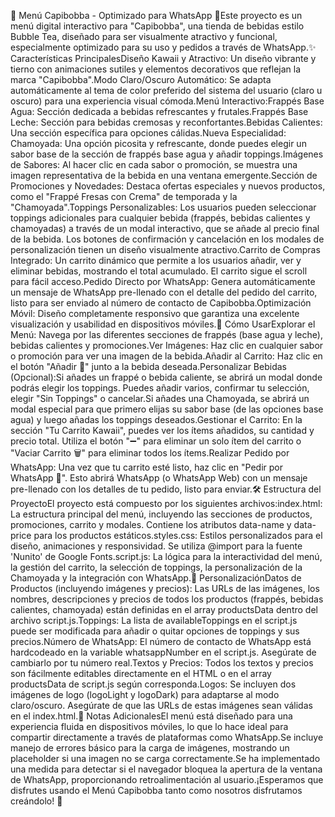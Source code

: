 💖 Menú Capibobba - Optimizado para WhatsApp 🧋Este proyecto es un menú digital interactivo para "Capibobba", una tienda de bebidas estilo Bubble Tea, diseñado para ser visualmente atractivo y funcional, especialmente optimizado para su uso y pedidos a través de WhatsApp.✨ Características PrincipalesDiseño Kawaii y Atractivo: Un diseño vibrante y tierno con animaciones sutiles y elementos decorativos que reflejan la marca "Capibobba".Modo Claro/Oscuro Automático: Se adapta automáticamente al tema de color preferido del sistema del usuario (claro u oscuro) para una experiencia visual cómoda.Menú Interactivo:Frappés Base Agua: Sección dedicada a bebidas refrescantes y frutales.Frappés Base Leche: Sección para bebidas cremosas y reconfortantes.Bebidas Calientes: Una sección específica para opciones cálidas.Nueva Especialidad: Chamoyada: Una opción picosita y refrescante, donde puedes elegir un sabor base de la sección de frappés base agua y añadir toppings.Imágenes de Sabores: Al hacer clic en cada sabor o promoción, se muestra una imagen representativa de la bebida en una ventana emergente.Sección de Promociones y Novedades: Destaca ofertas especiales y nuevos productos, como el "Frappé Fresas con Crema" de temporada y la "Chamoyada".Toppings Personalizables: Los usuarios pueden seleccionar toppings adicionales para cualquier bebida (frappés, bebidas calientes y chamoyadas) a través de un modal interactivo, que se añade al precio final de la bebida. Los botones de confirmación y cancelación en los modales de personalización tienen un diseño visualmente atractivo.Carrito de Compras Integrado: Un carrito dinámico que permite a los usuarios añadir, ver y eliminar bebidas, mostrando el total acumulado. El carrito sigue el scroll para fácil acceso.Pedido Directo por WhatsApp: Genera automáticamente un mensaje de WhatsApp pre-llenado con el detalle del pedido del carrito, listo para ser enviado al número de contacto de Capibobba.Optimización Móvil: Diseño completamente responsivo que garantiza una excelente visualización y usabilidad en dispositivos móviles.🚀 Cómo UsarExplorar el Menú: Navega por las diferentes secciones de frappés (base agua y leche), bebidas calientes y promociones.Ver Imágenes: Haz clic en cualquier sabor o promoción para ver una imagen de la bebida.Añadir al Carrito: Haz clic en el botón "Añadir 💖" junto a la bebida deseada.Personalizar Bebidas (Opcional):Si añades un frappé o bebida caliente, se abrirá un modal donde podrás elegir los toppings. Puedes añadir varios, confirmar tu selección, elegir "Sin Toppings" o cancelar.Si añades una Chamoyada, se abrirá un modal especial para que primero elijas su sabor base (de las opciones base agua) y luego añadas los toppings deseados.Gestionar el Carrito: En la sección "Tu Carrito Kawaii", puedes ver los ítems añadidos, su cantidad y precio total. Utiliza el botón "➖" para eliminar un solo ítem del carrito o "Vaciar Carrito 🗑️" para eliminar todos los ítems.Realizar Pedido por WhatsApp: Una vez que tu carrito esté listo, haz clic en "Pedir por WhatsApp 📱". Esto abrirá WhatsApp (o WhatsApp Web) con un mensaje pre-llenado con los detalles de tu pedido, listo para enviar.🛠️ Estructura del ProyectoEl proyecto está compuesto por los siguientes archivos:index.html: La estructura principal del menú, incluyendo las secciones de productos, promociones, carrito y modales. Contiene los atributos data-name y data-price para los productos estáticos.styles.css: Estilos personalizados para el diseño, animaciones y responsividad. Se utiliza @import para la fuente 'Nunito' de Google Fonts.script.js: La lógica para la interactividad del menú, la gestión del carrito, la selección de toppings, la personalización de la Chamoyada y la integración con WhatsApp.🎨 PersonalizaciónDatos de Productos (incluyendo imágenes y precios): Las URLs de las imágenes, los nombres, descripciones y precios de todos los productos (frappés, bebidas calientes, chamoyada) están definidas en el array productsData dentro del archivo script.js.Toppings: La lista de availableToppings en el script.js puede ser modificada para añadir o quitar opciones de toppings y sus precios.Número de WhatsApp: El número de contacto de WhatsApp está hardcodeado en la variable whatsappNumber en el script.js. Asegúrate de cambiarlo por tu número real.Textos y Precios: Todos los textos y precios son fácilmente editables directamente en el HTML o en el array productsData de script.js según corresponda.Logos: Se incluyen dos imágenes de logo (logoLight y logoDark) para adaptarse al modo claro/oscuro. Asegúrate de que las URLs de estas imágenes sean válidas en el index.html.📝 Notas AdicionalesEl menú está diseñado para una experiencia fluida en dispositivos móviles, lo que lo hace ideal para compartir directamente a través de plataformas como WhatsApp.Se incluye manejo de errores básico para la carga de imágenes, mostrando un placeholder si una imagen no se carga correctamente.Se ha implementado una medida para detectar si el navegador bloquea la apertura de la ventana de WhatsApp, proporcionando retroalimentación al usuario.¡Esperamos que disfrutes usando el Menú Capibobba tanto como nosotros disfrutamos creándolo! 💖
